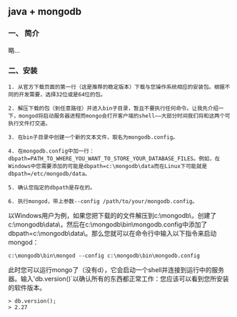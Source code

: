 ## java + mongodb

### 一、 简介

略...

### 二、安装

	1. 从官方下载页面的第一行（这是推荐的稳定版本）下载与您操作系统相应的安装包。根据不同的开发需要，选择32位或是64位的包。
	
	2. 解压下载的包（到任意路径）并进入bin子目录，暂且不要执行任何命令。让我先介绍一下，mongod将启动服务器进程而mongo会打开客户端的shell——大部分时间我们将和这两个可执行文件打交道。
	
	3. 在bin子目录中创建一个新的文本文件，取名为mongodb.config。
	
	4. 在mongodb.config中加一行：dbpath=PATH_TO_WHERE_YOU_WANT_TO_STORE_YOUR_DATABASE_FILES。例如，在Windows中您需要添加的可能是dbpath=c:\mongodb\data而在Linux下可能就是dbpath=/etc/mongodb/data。
	
	5. 确认您指定的dbpath是存在的。
	
	6. 执行mongod，带上参数--config /path/to/your/mongodb.config。

以Windows用户为例，如果您把下载的的文件解压到c:\mongodb\，创建了c:\mongodb\data\，然后在c:\mongodb\bin\mongodb.config中添加了dbpath=c:\mongodb\data\。那么您就可以在命令行中输入以下指令来启动mongod：

	c:\mongodb\bin\mongod --config c:\mongodb\bin\mongodb.config

此时您可以运行mongo了（没有d），它会启动一个shell并连接到运行中的服务器。输入'db.version()`以确认所有的东西都正常工作：您应该可以看到您所安装的软件版本。
	
    > db.version();
	> 2.27
	